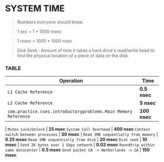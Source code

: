 # SYSTEM TIME


> Numbers everyone should know.

> 1 sec = 1 * 1000 msec

> 1 msec = 1000 * 1000 nsec

> Disk Seek : Amount of time it takes a hard
drive's read/write head to find the physical location of a piece of data on the disk.

### TABLE


Operation | Time
--- | ---
`L1 Cache Reference` | **0.5 nsec**
`L2 Cache Reference` | **5 nsec**
`com.practice.cses.introductoryproblems.Main Memory Reference` | **100 nsec**
|
`Mutex Lock/Unlock` | **25 nsec**
`System Call Overhead` | **400 nsec**
`Context switch between processes` | **30 msec**
|
`Read 1MB sequentially from memory` | **0.25 msec**
`Read 1MB sequentially from disk` | **20 msec**
`Disk seek` | **10 msec**
|
`Send 2K bytes over 1 Gbps network` | **0.02 msec**
`Roundtrip within same datacenter` | **0.5 msec**
`Send packet CA -> Netherlands -> CA` | **150 msec**


